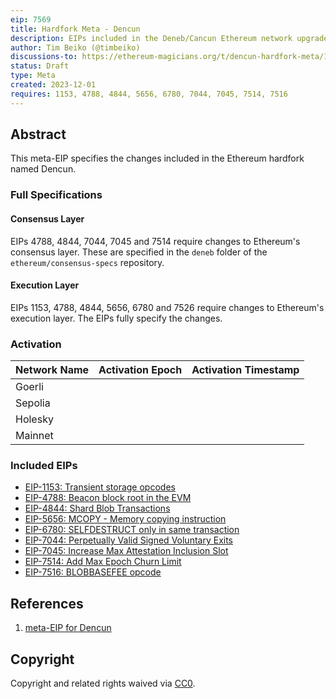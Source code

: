 ```yaml
---
eip: 7569
title: Hardfork Meta - Dencun
description: EIPs included in the Deneb/Cancun Ethereum network upgrade.
author: Tim Beiko (@timbeiko)
discussions-to: https://ethereum-magicians.org/t/dencun-hardfork-meta/16924
status: Draft
type: Meta
created: 2023-12-01
requires: 1153, 4788, 4844, 5656, 6780, 7044, 7045, 7514, 7516
---
```


## Abstract

This meta-EIP specifies the changes included in the Ethereum hardfork named Dencun.

### Full Specifications

#### Consensus Layer

EIPs 4788, 4844, 7044, 7045 and 7514 require changes to Ethereum's consensus layer. These are specified in the `deneb` folder of the `ethereum/consensus-specs` repository.

#### Execution Layer

EIPs 1153, 4788, 4844, 5656, 6780 and 7526 require changes to Ethereum's execution layer. The EIPs fully specify the changes.

### Activation

| Network Name     | Activation Epoch | Activation Timestamp |
|------------------|------------------|----------------------|
| Goerli           |                  |                      |
| Sepolia          |                  |                      |
| Holesky          |                  |                      |
| Mainnet          |                  |                      |

### Included EIPs

* [EIP-1153: Transient storage opcodes](https://eips.ethereum.org/EIPS/eip-1153)
* [EIP-4788: Beacon block root in the EVM ](https://eips.ethereum.org/EIPS/eip-4788)
* [EIP-4844: Shard Blob Transactions](https://eips.ethereum.org/EIPS/eip-4844)
* [EIP-5656: MCOPY - Memory copying instruction](https://eips.ethereum.org/EIPS/eip-5656)
* [EIP-6780: SELFDESTRUCT only in same transaction](https://eips.ethereum.org/EIPS/eip-6780)
* [EIP-7044: Perpetually Valid Signed Voluntary Exits](https://eips.ethereum.org/EIPS/eip-7044)
* [EIP-7045: Increase Max Attestation Inclusion Slot](https://eips.ethereum.org/EIPS/eip-7045)
* [EIP-7514: Add Max Epoch Churn Limit](https://eips.ethereum.org/EIPS/eip-7514)
* [EIP-7516: BLOBBASEFEE opcode](https://eips.ethereum.org/EIPS/eip-7516)

## References

1. [meta-EIP for Dencun](https://github.com/ethereum/EIPs/pull/8006/files)

## Copyright

Copyright and related rights waived via [CC0](https://creativecommons.org/publicdomain/zero/1.0/).